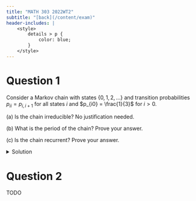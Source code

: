 ```yaml
---
title: "MATH 303 2022WT2"
subtitle: "[back](/content/exam)"
header-includes: |
    <style>
        details > p {
            color: blue;
        }
    </style>
---
```


# Question 1

Consider a Markov chain with states $\{0,1,2,\ldots\}$ and transition probabilities
$p_{ii} = p_{i,i+1}$ for all states $i$ and $p_{i0} = \frac{1}{3}$ for $i > 0$.

(a) Is the chain irreducible? No justification needed.

(b) What is the period of the chain? Prove your answer.

(c) Is the chain recurrent? Prove your answer.

<details>
<summary>Solution</summary>
(a) Yes

(b) 1 since $p_{00} > 0$

(c) Yes. We can show $\sum_{n=1}^{\infty} p_{00}^{(n)} = \infty$.
</details>

# Question 2

TODO
